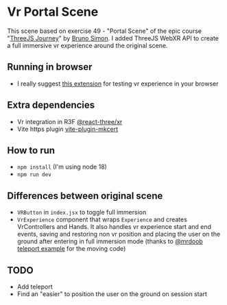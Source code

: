 # Vr Portal Scene
This scene based on exercise 49 - "Portal Scene" of the epic course "[ThreeJS Journey](https://threejs-journey.com/)" by [Bruno Simon](https://twitter.com/bruno_simon). I added ThreeJS WebXR API to create a full immersive vr experience around the original scene.

## Running in browser
- I really suggest [this extension](https://chrome.google.com/webstore/detail/immersive-web-emulator/cgffilbpcibhmcfbgggfhfolhkfbhmik) for testing vr experience in your browser

## Extra dependencies
- Vr integration in R3F [@react-three/xr](https://github.com/pmndrs/react-xr)
- Vite https plugin [vite-plugin-mkcert](https://www.npmjs.com/package/vite-plugin-mkcert)

## How to run
- `npm install` (I'm using node 18)
- `npm run dev`

## Differences between original scene
- `VRButton` in `index.jsx` to toggle full immersion
- `VrExperience` component that wraps `Experience` and creates VrControllers and Hands. It also handles vr experience start and end events, saving and restoring non vr position and placing the user on the ground after entering in full immersion mode (thanks to [@mrdoob teleport example](https://github.com/mrdoob/three.js/blob/master/examples/webxr_vr_teleport.html) for the moving code)

## TODO
- Add teleport
- Find an "easier" to position the user on the ground on session start